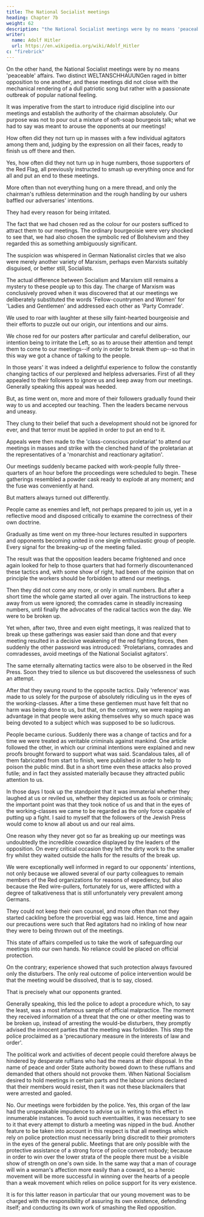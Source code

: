 ```yaml
---
title: The National Socialist meetings
heading: Chapter 7b
weight: 62
description: "the National Socialist meetings were by no means 'peaceable' affairs"
writer:
  name: Adolf Hitler
  url: https://en.wikipedia.org/wiki/Adolf_Hitler
c: "firebrick"
---
```



On the other hand, the National Socialist meetings were by no means 'peaceable' affairs.
Two distinct WELTANSCHHAUUNGen raged in bitter opposition to one another, and these meetings did not close with the mechanical rendering of a dull patriotic song but rather with a passionate outbreak of popular national feeling.

It was imperative from the start to introduce rigid discipline into our meetings and establish the authority of the chairman absolutely. Our purpose was not to pour out a mixture of soft-soap bourgeois talk; what we had to say was meant to arouse the
opponents at our meetings! 

How often did they not turn up in masses with a few individual agitators among them and, judging by the expression on all their faces, ready
to finish us off there and then.

Yes, how often did they not turn up in huge numbers, those supporters of the Red Flag, all previously instructed to smash up everything once and for all and put an end to these meetings. 

More often than not everything hung on a mere thread, and only the chairman's ruthless determination and the rough handling by our ushers baffled our adversaries' intentions. 

They had every reason for being irritated.

The fact that we had chosen red as the colour for our posters sufficed to attract them to our meetings. The ordinary bourgeoisie were very shocked to see that, we had also chosen the symbolic red of Bolshevism and they regarded this as something ambiguously significant. 

The suspicion was whispered in German Nationalist circles that we also were merely another variety of Marxism, perhaps even Marxists suitably disguised, or better still, Socialists. 

The actual difference between Socialism and Marxism still remains a mystery to these people up to this day. The charge of Marxism
was conclusively proved when it was discovered that at our meetings we deliberately
substituted the words 'Fellow-countrymen and Women' for 'Ladies and Gentlemen' and
addressed each other as 'Party Comrade'. 

We used to roar with laughter at these silly faint-hearted bourgeoisie and their efforts to puzzle out our origin, our intentions and
our aims.

We chose red for our posters after particular and careful deliberation, our intention being to irritate the Left, so as to arouse their attention and tempt them to come to our meetings--if only in order to break them up--so that in this way we got a chance of
talking to the people. 

In those years' it was indeed a delightful experience to follow the constantly changing tactics of our perplexed and helpless adversaries. First of all they appealed to their followers to ignore us and keep away from our meetings. Generally speaking this
appeal was heeded. 

But, as time went on, more and more of their followers gradually found their way to us and accepted our teaching. Then the leaders became nervous and uneasy. 

They clung to their belief that such a development should not be ignored for ever, and that terror must be applied in order to put an end to it. 

Appeals were then made to the 'class-conscious proletariat' to attend our meetings in masses and strike with the clenched hand of the proletarian at the representatives of a 'monarchist and reactionary agitation'.

Our meetings suddenly became packed with work-people fully three-quarters of an hour before the proceedings were scheduled to begin. These gatherings resembled a powder cask ready to explode at any moment; and the fuse was conveniently at hand.

But matters always turned out differently. 

People came as enemies and left, not perhaps prepared to join us, yet in a reflective mood and disposed critically to examine the
correctness of their own doctrine. 

Gradually as time went on my three-hour lectures resulted in supporters and opponents becoming united in one single enthusiastic group
of people. Every signal for the breaking-up of the meeting failed. 

The result was that the opposition leaders became frightened and once again looked for help to those quarters
that had formerly discountenanced these tactics and, with some show of right, had been of the opinion that on principle the workers should be forbidden to attend our meetings.

Then they did not come any more, or only in small numbers. But after a short time the whole game started all over again. The instructions to keep away from us were ignored; the comrades came in steadily increasing numbers, until finally the advocates of the
radical tactics won the day. We were to be broken up.

Yet when, after two, three and even eight meetings, it was realized that to break up these gatherings was easier said than done and that every meeting resulted in a decisive weakening of the red fighting forces, then suddenly the other password was introduced: 'Proletarians, comrades and comradesses, avoid meetings of the National Socialist agitators'.

The same eternally alternating tactics were also to be observed in the Red Press. Soon they tried to silence us but discovered the uselessness of such an attempt. 

After that they swung round to the opposite tactics. Daily 'reference' was made to us solely for the purpose of absolutely ridiculing us in the eyes of the working-classes. After a time these gentlemen must have felt that no harm was being done to us, but that, on the contrary,
we were reaping an advantage in that people were asking themselves why so much space was being devoted to a subject which was supposed to be so ludicrous.

People  became curious. Suddenly there was a change of tactics and for a time we were treated as veritable criminals against mankind. One article followed the other, in which our criminal intentions were explained and new proofs brought forward to support what was said. Scandalous tales, all of them fabricated from start to finish, were published in order to help to poison the public mind. But in a short time even these attacks also proved futile; and in fact they assisted materially because they attracted public attention
to us.

In those days I took up the standpoint that it was immaterial whether they laughed at us or reviled us, whether they depicted us as fools or criminals; the important point was that they took notice of us and that in the eyes of the working-classes we came to be
regarded as the only force capable of putting up a fight. I said to myself that the
followers of the Jewish Press would come to know all about us and our real aims.

One reason why they never got so far as breaking up our meetings was undoubtedly the incredible cowardice displayed by the leaders of the opposition. On every critical occasion they left the dirty work to the smaller fry whilst they waited outside the halls
for the results of the break up.

We were exceptionally well informed in regard to our opponents' intentions, not only because we allowed several of our party colleagues to remain members of the Red organizations for reasons of expediency, but also because the Red wire-pullers,
fortunately for us, were afflicted with a degree of talkativeness that is still unfortunately
very prevalent among Germans.

They could not keep their own counsel, and more often than not they started cackling before the proverbial egg was laid. Hence, time and
again our precautions were such that Red agitators had no inkling of how near they
were to being thrown out of the meetings.

This state of affairs compelled us to take the work of safeguarding our meetings into our own hands. No reliance could be placed on official protection. 

On the contrary; experience showed that such protection always favoured only the disturbers. The only real outcome of police intervention would be that the meeting would be dissolved, that is to say, closed.

That is precisely what our opponents granted.

Generally speaking, this led the police to adopt a procedure which, to say the least, was a most infamous sample of official malpractice. The moment they received information of a threat that the one or other meeting was to be broken up, instead of arresting the would-be disturbers, they promptly advised the innocent parties that the meeting was forbidden. This step the police proclaimed as a 'precautionary measure in the interests of law and order'.

The political work and activities of decent people could therefore always be hindered by desperate ruffians who had the means at their disposal. In the name of peace and order State authority bowed down to these ruffians and demanded that others should
not provoke them. When National Socialism desired to hold meetings in certain parts
and the labour unions declared that their members would resist, then it was not these
blackmailers that were arrested and gaoled. 

No. Our meetings were forbidden by the police. Yes, this organ of the law had the unspeakable impudence to advise us in
writing to this effect in innumerable instances. To avoid such eventualities, it was
necessary to see to it that every attempt to disturb a meeting was nipped in the bud.
Another feature to be taken into account in this respect is that all meetings which rely
on police protection must necessarily bring discredit to their promoters in the eyes of
the general public. Meetings that are only possible with the protective assistance of a
strong force of police convert nobody; because in order to win over the lower strata of
the people there must be a visible show of strength on one's own side. In the same way
that a man of courage will win a woman's affection more easily than a coward, so a
heroic movement will be more successful in winning over the hearts of a people than a
weak movement which relies on police support for its very existence.

It is for this latter reason in particular that our young movement was to be charged with
the responsibility of assuring its own existence, defending itself; and conducting its own
work of smashing the Red opposition.

